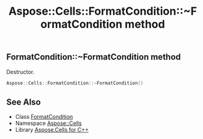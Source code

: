 ﻿---
title: Aspose::Cells::FormatCondition::~FormatCondition method
linktitle: ~FormatCondition
second_title: Aspose.Cells for C++ API Reference
description: 'Aspose::Cells::FormatCondition::~FormatCondition method. Destructor in C++.'
type: docs
weight: 200
url: /cpp/aspose.cells/formatcondition/~formatcondition/
---
## FormatCondition::~FormatCondition method


Destructor.

```cpp
Aspose::Cells::FormatCondition::~FormatCondition()
```

## See Also

* Class [FormatCondition](../)
* Namespace [Aspose::Cells](../../)
* Library [Aspose.Cells for C++](../../../)
